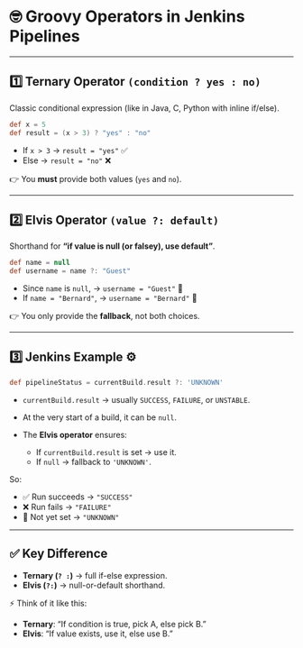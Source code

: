 # 🤓 Groovy Operators in Jenkins Pipelines

---

## 1️⃣ Ternary Operator `(condition ? yes : no)`

Classic conditional expression (like in Java, C, Python with inline if/else).

```groovy
def x = 5
def result = (x > 3) ? "yes" : "no"
```

* If `x > 3` → `result = "yes"` ✅
* Else → `result = "no"` ❌

👉 You **must** provide both values (`yes` and `no`).

---

## 2️⃣ Elvis Operator `(value ?: default)`

Shorthand for **“if value is null (or falsey), use default”**.

```groovy
def name = null
def username = name ?: "Guest"
```

* Since `name` is `null`, → `username = "Guest"` 🎉
* If `name = "Bernard"`, → `username = "Bernard"` 🙌

👉 You only provide the **fallback**, not both choices.

---

## 3️⃣ Jenkins Example ⚙️

```groovy
def pipelineStatus = currentBuild.result ?: 'UNKNOWN'
```

* `currentBuild.result` → usually `SUCCESS`, `FAILURE`, or `UNSTABLE`.
* At the very start of a build, it can be `null`.
* The **Elvis operator** ensures:

  * If `currentBuild.result` is set → use it.
  * If `null` → fallback to `'UNKNOWN'`.

So:

* ✅ Run succeeds → `"SUCCESS"`
* ❌ Run fails → `"FAILURE"`
* 🤔 Not yet set → `"UNKNOWN"`

---

## ✅ Key Difference

* **Ternary (`? :`)** → full if-else expression.
* **Elvis (`?:`)** → null-or-default shorthand.

⚡ Think of it like this:

* **Ternary**: “If condition is true, pick A, else pick B.”
* **Elvis**: “If value exists, use it, else use B.”
